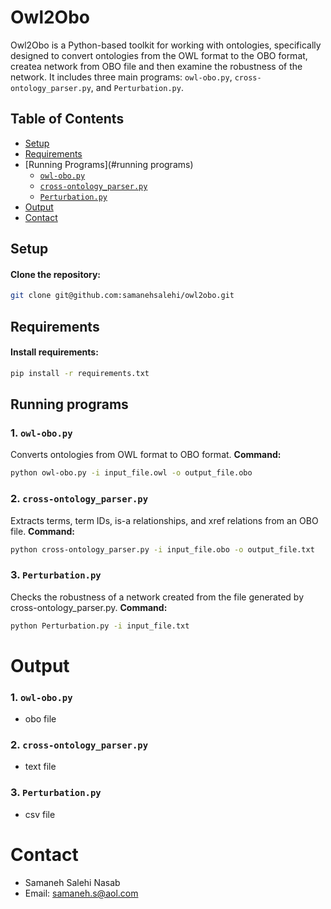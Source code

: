 # Owl2Obo

Owl2Obo is a Python-based toolkit for working with ontologies, specifically designed to convert ontologies from the OWL format to the OBO format, createa network from OBO file and then examine the robustness of the network. It includes three main programs: `owl-obo.py`, `cross-ontology_parser.py`, and `Perturbation.py`.

## Table of Contents
- [Setup](#setup)
- [Requirements](#requirements)
- [Running Programs](#running programs)
  - [`owl-obo.py`](#1-owl-obopy)
  - [`cross-ontology_parser.py`](#2-cross-ontology-parser.py)
  - [`Perturbation.py`](#3-perturbation.py)
- [Output](#output)
- [Contact](#contact)

## Setup
#### Clone the repository:
```bash
git clone git@github.com:samanehsalehi/owl2obo.git
```
## Requirements
#### Install requirements:
```bash
pip install -r requirements.txt
```
## Running programs

### 1. `owl-obo.py`

Converts ontologies from OWL format to OBO format.
**Command:**
```bash
python owl-obo.py -i input_file.owl -o output_file.obo
```
### 2. `cross-ontology_parser.py`
Extracts terms, term IDs, is-a relationships, and xref relations from an OBO file.
**Command:**
```bash
python cross-ontology_parser.py -i input_file.obo -o output_file.txt
```
### 3. `Perturbation.py`
Checks the robustness of a network created from the file generated by cross-ontology_parser.py.
**Command:**
```bash
python Perturbation.py -i input_file.txt
```
# Output
### 1. `owl-obo.py`
- obo file 
### 2. `cross-ontology_parser.py`
- text file
### 3. `Perturbation.py`
- csv file

# Contact
- Samaneh Salehi Nasab
- Email: samaneh.s@aol.com
